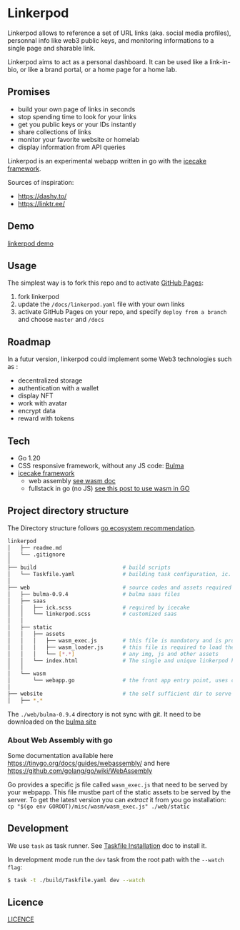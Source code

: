 # Linkerpod

Linkerpod allows to reference a set of URL links (aka. social media profiles), personnal info like web3 public keys, and monitoring informations to a single page and sharable link.

Linkerpod aims to act as a personal dashboard. It can be used like a link-in-bio, or like a brand portal, or a home page for a home lab.

## Promises

- build your own page of links in seconds
- stop spending time to look for your links
- get you public keys or your IDs instantly
- share collections of links
- monitor your favorite website or homelab
- display information from API queries

Linkerpod is an experimental webapp written in go with the [icecake framework](icecake.dev).

Sources of inspiration: 
- https://dashy.to/
- https://linktr.ee/

## Demo

[linkerpod demo](https://lolorenzo777.github.io/linkerpod/)

## Usage

The simplest way is to fork this repo and to activate [GitHub Pages](https://pages.github.com/):

1. fork linkerpod 
1. update the `/docs/linkerpod.yaml` file with your own links
1. activate GitHub Pages on your repo, and specify `deploy from a branch` and choose `master` and `/docs`

## Roadmap

In a futur version, linkerpod could implement some Web3 technologies such as :
- decentralized storage
- authentication with a wallet
- display NFT
- work with avatar
- encrypt data
- reward with tokens

## Tech

- Go 1.20
- CSS responsive framework, without any JS code: [Bulma](https://bulma.io/)
- [icecake framework](icecake.dev)
    - web assembly [see wasm doc](https://developer.mozilla.org/fr/docs/WebAssembly)
    - fullstack in go (no JS) [see this post to use wasm in GO](https://tutorialedge.net/golang/writing-frontend-web-framework-webassembly-go/)

## Project directory structure

The Directory structure follows [go ecosystem recommendation](https://github.com/golang-standards/project-layout).

```bash
linkerpod
│   ├── readme.md
│   └── .gitignore
│
├── build                           # build scripts
│   └── Taskfile.yaml               # building task configuration, ic. autobuild the front
│
├── web                             # source codes and assets required by the front
│   ├── bulma-0.9.4                 # bulma saas files
│   ├── saas
│   │   ├── ick.scss                # required by icecake
│   │   └── linkerpod.scss          # customized saas
│   │
│   ├── static
│   │   ├── assets
│   │   │   ├── wasm_exec.js        # this file is mandatory and is provided by the go compiler
│   │   │   ├── wasm_loader.js      # this file is required to load the wasm code
│   │   │   └── [*.*]               # any img, js and other assets
│   │   └── index.html              # The single and unique linkerpod html file
│   │
│   └── wasm
│       └── webapp.go               # the front app entry point, uses components
│
├── website                         # the self sufficient dir to serve the app in production, built with prod tasks (see Taskfile.yaml)
│   ├── *.*

```

The `./web/bulma-0.9.4` directory is not sync with git. It need to be downloaded on the [bulma site](https://bulma.io/documentation/customize/with-sass-cli/)


### About Web Assembly with go

Some documentation available here https://tinygo.org/docs/guides/webassembly/ and here https://github.com/golang/go/wiki/WebAssembly

Go provides a specific js file called `wasm_exec.js` that need to be served by your webpapp. This file mustbe part of the static assets to be served by the server. To get the latest version you can _extract_ it from you go installation: `cp "$(go env GOROOT)/misc/wasm/wasm_exec.js" ./web/static`

## Development

We use ``task`` as task runner. See [Taskfile Installation](https://taskfile.dev/installation/) doc to install it.

In development mode run the `dev` task from the root path with the `--watch flag`:

```bash
$ task -t ./build/Taskfile.yaml dev --watch
```

## Licence

[LICENCE](LICENCE)
 